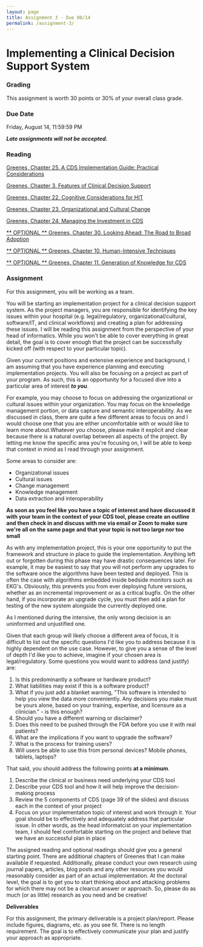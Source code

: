 ```yaml
---
layout: page
title: Assignment 3 - Due 08/14
permalink: /assignment-3/
---
```


# Implementing a Clinical Decision Support System #

### Grading ###

This assignment is worth 30 points or 30% of your overall class grade.

### Due Date ###

Friday, August 14, 11:59:59 PM

***Late assignments will not be accepted.***

### Reading ###

[Greenes, Chapter 25. A CDS Implementation Guide: Practical Considerations](/pdfs/greenes/Chapter25.pdf)

[Greenes, Chapter 3.  Features of Clinical Decision Support](/pdfs/greenes/Chapter3.pdf)

[Greenes, Chapter 22. Cognitive Considerations for HIT](/pdfs/greenes/Chapter22.pdf)

[Greenes, Chapter 23. Organizational and Cultural Change](/pdfs/greenes/Chapter23.pdf)

[Greenes, Chapter 24. Managing the Investment in CDS](/pdfs/greenes/Chapter24.pdf)

[** OPTIONAL ** Greenes, Chapter 30. Looking Ahead: The Road to Broad Adoption](/pdfs/greenes/Chapter30.pdf)

[** OPTIONAL ** Greenes, Chapter 10. Human-Intensive Techniques](/pdfs/greenes/Chapter10.pdf)

[** OPTIONAL ** Greenes, Chapter 11. Generation of Knowledge for CDS](/pdfs/greenes/Chapter11.pdf)

### Assignment ###

For this assignment, you will be working as a team.

You will be starting an implementation project for a clinical decision support
system.  As the project managers, you are responsible for identifying the key
issues within your hospital (e.g. legal/regulatory, organizational/cultural,
software/IT, and clinical workflows) and creating a plan for addressing these
issues.  I will be reading this assignment from the perspective of your head of
informatics.  While you won't be able to cover everything in great detail, the
goal is to cover enough that the project can be successfully kicked off (with
respect to your particular topic).

Given your current positions and extensive experience and background, I am
assuming that you have experience planning and executing implementation
projects.  You will also be focusing on a project as part of your program.  As
such, this is an opportunity for a focused dive into a particular area of
interest ***to you***.

For example, you may choose to focus on addressing the organizational or
cultural issues within your organization.  You may focus on the knowledge
management portion, or data capture and semantic interoperability.  As we
discussed in class, there are quite a few different areas to focus on and I
would choose one that you are either uncomfortable with or would like to learn
more about.Whatever you choose, please make it explicit and clear because there
is a natural overlap between all aspects of the project.  By letting me know
the specific area you're focusing on, I will be able to keep that context in
mind as I read through your assignment.

Some areas to consider are:

- Organizational issues
- Cultural issues
- Change management
- Knowledge management
- Data extraction and interoperability

**As soon as you feel like you have a topic of interest and have discussed it
with your team in the context of your CDS tool, please create an outline and
then check in and discuss with me via email or Zoom to make sure we're all on
the same page and that your topic is not too large nor too small**

As with any implementation project, this is your one opportunity to put the
framework and structure in place to guide the implementation.  Anything left
out or forgotten during this phase may have drastic consequences later.  For
example, it may be easiest to say that you will not perform any upgrades to the
software once the algorithms have been tested and deployed.  This is often the
case with algorithms embedded inside bedside monitors such as EKG's.
Obviously, this prevents you from ever deploying future versions, whether as an
incremental improvement or as a critical bugfix.  On the other hand, if you
incorporate an upgrade cycle, you must then add a plan for testing of the new
system alongside the currently deployed one.

As I mentioned during the intensive, the only wrong decision is an uninformed
and unjustified one.

Given that each group will likely choose a different area of focus, it is
difficult to list out the specific questions I'd like you to address because it
is highly dependent on the use case.  However, to give you a sense of the level
of depth I'd like you to achieve, imagine if your chosen area is
legal/regulatory.  Some questions you would want to address (and justify) are:

1. Is this predominantly a software or hardware product?
2. What liabilities may exist if this is a software product?
3. What if you just add a blanket warning, "This software is intended to help
   you view the data more conveniently.  Any decisions you make must be yours
   alone, based on your training, expertise, and licensure as a clinician." - is
   this enough?
4. Should you have a different warning or disclaimer?
5. Does this need to be pushed through the FDA before you use it with real
   patients?
6. What are the implications if you want to upgrade the software?
7. What is the process for training users?
8. Will users be able to use this from personal devices?  Mobile phones,
   tablets, laptops?

That said, you should address the following points **at a minimum**.

1. Describe the clinical or business need underlying your CDS tool
2. Describe your CDS tool and how it will help improve the decision-making process
3. Review the 5 components of CDS (page 39 of the slides) and discuss each in
   the context of your project
4. Focus on your implementation topic of interest and work through it.  Your
   goal should be to effectively and adequately address that particular issue.  In
   other words, as the head informatcist on your implementation team, I should
   feel comfortable starting on the project and believe that we have an successful
   plan in place

The assigned reading and optional readings should give you a general starting
point.  There are additional chapters of Greenes that I can make available if
requested.  Additionally, please conduct your own research using journal
papers, articles, blog posts and any other resources you would reasonably
consider as part of an actual implementation.  At the doctoral level, the goal
is to get you to start thinking about and attacking problems for which there
may not be a clearcut answer or approach.  So, please do as much (or as little)
research as you need and be creative!

**Deliverables**

For this assignment, the primary deliverable is a project plan/report.  Please
include figures, diagrams, etc. as you see fit.  There is no length
requirement.  The goal is to effectively communicate your plan and justify your
approach as appropriate.
